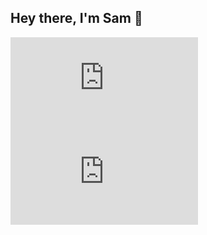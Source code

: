## Hey there, I'm Sam 👋

[![My Stats](https://github-stats-evirunurm.vercel.app/api/stats.js?username=smasd&peng=false)](https://github.com/evirunurm/github-stats)<img class="separator" width="15" height="15" src="https://upload.wikimedia.org/wikipedia/commons/thumb/8/89/HD_transparent_picture.png/1280px-HD_transparent_picture.png">[![My Languages](https://github-stats-evirunurm.vercel.app/api/languages.js?username=smasd&pie=false)](https://github.com/evirunurm/github-stats)

<!--
**smasd/smasd** is a ✨ _special_ ✨ repository because its `README.md` (this file) appears on your GitHub profile.

Here are some ideas to get you started:

- 🔭 I’m currently working on ...
- 🌱 I’m currently learning ...
- 👯 I’m looking to collaborate on ...
- 🤔 I’m looking for help with ...
- 💬 Ask me about ...
- 📫 How to reach me: ...
- 😄 Pronouns: ...
- ⚡ Fun fact: ...
-->
